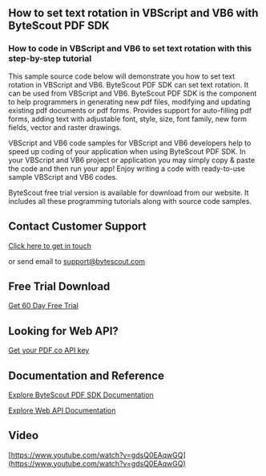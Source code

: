 ## How to set text rotation in VBScript and VB6 with ByteScout PDF SDK

### How to code in VBScript and VB6 to set text rotation with this step-by-step tutorial

This sample source code below will demonstrate you how to set text rotation in VBScript and VB6. ByteScout PDF SDK can set text rotation. It can be used from VBScript and VB6. ByteScout PDF SDK is the component to help programmers in generating new pdf files, modifying and updating existing pdf documents or pdf forms. Provides support for auto-filling pdf forms, adding text with adjustable font, style, size, font family, new form fields, vector and raster drawings.

VBScript and VB6 code samples for VBScript and VB6 developers help to speed up coding of your application when using ByteScout PDF SDK. In your VBScript and VB6 project or application you may simply copy & paste the code and then run your app! Enjoy writing a code with ready-to-use sample VBScript and VB6 codes.

ByteScout free trial version is available for download from our website. It includes all these programming tutorials along with source code samples.

## Contact Customer Support

[Click here to get in touch](https://bytescout.zendesk.com/hc/en-us/requests/new?subject=ByteScout%20PDF%20SDK%20Question)

or send email to [support@bytescout.com](mailto:support@bytescout.com?subject=ByteScout%20PDF%20SDK%20Question) 

## Free Trial Download

[Get 60 Day Free Trial](https://bytescout.com/download/web-installer?utm_source=github-readme)

## Looking for Web API? 

[Get your PDF.co API key](https://pdf.co/documentation/api?utm_source=github-readme)

## Documentation and Reference

[Explore ByteScout PDF SDK Documentation](https://bytescout.com/documentation/index.html?utm_source=github-readme)

[Explore Web API Documentation](https://pdf.co/documentation/api?utm_source=github-readme)

## Video

[https://www.youtube.com/watch?v=gdsQ0EAqwGQ](https://www.youtube.com/watch?v=gdsQ0EAqwGQ)